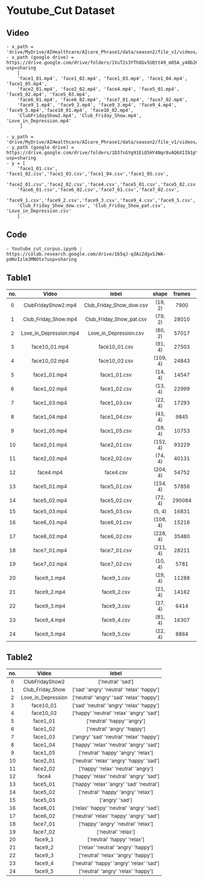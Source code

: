 # Youtube_Cut Dataset

## Video
```
- x_path = 'drive/MyDrive/AIHealthcare/AIcare_Phrase1/data/season2/file_v1/videos/' 
- x_path (google drive) = https://drive.google.com/drive/folders/1VuT2s3YTh8Gv5UQtt49_mO5A_y40b2G3?usp=sharing
	[
	'face1_01.mp4', 'face1_02.mp4', 'face1_03.mp4', 'face1_04.mp4', 'face1_05.mp4',
	'face2_01.mp4', 'face2_02.mp4', 'face4.mp4', 'face5_01.mp4', 'face5_02.mp4', 'face5_03.mp4',
	'face6_01.mp4', 'face6_02.mp4', 'face7_01.mp4', 'face7_02.mp4',
	'face9_1.mp4', 'face9_2.mp4', 'face9_3.mp4', 'face9_4.mp4', 'face9_5.mp4','face10_01.mp4', 'face10_02.mp4',
	'ClubFridayShow2.mp4', 'Club_Friday_Show.mp4', 'Love_in_Depression.mp4'
	 ]
```
```
- y_path = 'drive/MyDrive/AIHealthcare/AIcare_Phrase1/data/season2/file_v1/videos/'
- y_path (google drive) = https://drive.google.com/drive/folders/1D37sGYg91EiQ5HY4Nqr8vAQ6XIIb1pY9?usp=sharing		 	 
- y = [
	'face1_01.csv', 'face1_02.csv','face1_03.csv','face1_04.csv','face1_05.csv',
	'face2_01.csv','face2_02.csv','face4.csv','face5_01.csv','face5_02.csv','face5_03.csv',
	'face6_01.csv','face6_02.csv','face7_01.csv','face7_02.csv',
	'face9_1.csv','face9_2.csv','face9_3.csv','face9_4.csv','face9_5.csv','face10_01.csv','face10_02.csv',
	'Club_Friday_Show_dow.csv', 'Club_Friday_Show_pat.csv', 'Love_in_Depression.csv'
	]
```
				
## Code
	- Youtube_cut_corpus.ipynb : https://colab.research.google.com/drive/165qJ-q3Ai2dgxSJWA-pdHvIzlm3MNOtx?usp=sharing
	
<style scoped> table {font-size: 13px;} </style>

## Table1
| no.  | Video  | lebel | shape | frames | FPS | 
| :---:| :---: | :---: | :---: | :---: | :---: |
|  0  |  ClubFridayShow2.mp4  |  Club_Friday_Show_dow.csv  |  (19, 2)  |  7900  |  25  |
|  1  |  Club_Friday_Show.mp4  |  Club_Friday_Show_pat.csv  |  (79, 2)  |  28010  |  25  |
|  2  |  Love_in_Depression.mp4  |  Love_in_Depression.csv  |  (80, 2)  |  57017  |  25  |
|  3  |  face10_01.mp4  |  face10_01.csv  |  (91, 4)  |  27503  |  25  |
|  4  |  face10_02.mp4  |  face10_02.csv  |  (109, 4)  |  24843  |  29  |
|  5  |  face1_01.mp4  |  face1_01.csv  |  (14, 4)  |  14547  |  25  |
|  6  |  face1_02.mp4  |  face1_02.csv  |  (13, 4)  |  22999  |  50  |
|  7  |  face1_03.mp4  |  face1_03.csv  |  (22, 4)  |  17293  |  25  |
|  8  |  face1_04.mp4  |  face1_04.csv  |  (43, 4)  |  9845  |  25  |
|  9  |  face1_05.mp4  |  face1_05.csv  |  (59, 4)  |  10753  |  23  |
|  10  |  face2_01.mp4  |  face2_01.csv  |  (152, 4)  |  93229  |  59  |
|  11  |  face2_02.mp4  |  face2_02.csv  |  (74, 4)  |  40131  |  50  |
|  12  |  face4.mp4  |  face4.csv  |  (204, 4)  |  54752  |  25  |
|  13  |  face5_01.mp4  |  face5_01.csv  |  (154, 4)  |  57856  |  50  |
|  14  |  face5_02.mp4  |  face5_02.csv  |  (72, 4)  |  290084  |  60  |
|  15  |  face5_03.mp4  |  face5_03.csv  |  (5, 4)  |  16831  |  25  |
|  16  |  face6_01.mp4  |  face6_01.csv  |  (108, 4)  |  15216  |  25  |
|  17  |  face6_02.mp4  |  face6_02.csv  |  (228, 4)  |  35480  |  25  |
|  18  |  face7_01.mp4  |  face7_01.csv  |  (211, 4)  |  28211  |  25  |
|  19  |  face7_02.mp4  |  face7_02.csv  |  (10, 4)  |  5781  |  25  |
|  20  |  face9_1.mp4  |  face9_1.csv  |  (29, 4)  |  11288  |  29  |
|  21  |  face9_2.mp4  |  face9_2.csv  |  (21, 4)  |  14162  |  50  |
|  22  |  face9_3.mp4  |  face9_3.csv  |  (27, 4)  |  6414  |  25  |
|  23  |  face9_4.mp4  |  face9_4.csv  |  (81, 4)  |  16307  |  25  |
|  24  |  face9_5.mp4  |  face9_5.csv  |  (22, 4)  |  8864  |  25  |

## Table2
| no.  | Video  | lebel | 
| :---:| :---: | :---: | 
|  0  |  ClubFridayShow2  |  ['neutral' 'sad']  |
|  1  |  Club_Friday_Show  |  ['sad' 'angry' 'neutral' 'relax' 'happy']  |
|  2  |  Love_in_Depression  |  ['neutral' 'angry' 'sad' 'relax' 'happy']  |
|  3  |  face10_01  |  ['sad' 'neutral' 'angry' 'relax' 'happy']  |
|  4  |  face10_02  |  ['happy' 'neutral' 'relax' 'angry' 'sad']  |
|  5  |  face1_01  |  ['neutral' 'happy' 'angry']  |
|  6  |  face1_02  |  ['neutral' 'angry' 'happy']  |
|  7  |  face1_03  |  ['angry' 'sad' 'neutral' 'relax' 'happy']  |
|  8  |  face1_04  |  ['happy' 'relax' 'neutral' 'angry' 'sad']  |
|  9  |  face1_05  |  ['neutral' 'happy' 'angry' 'relax']  |
|  10  |  face2_01  |  ['neutral' 'relax' 'angry' 'happy' 'sad']  |
|  11  |  face2_02  |  ['happy' 'relax' 'neutral' 'angry']  |
|  12  |  face4  |  ['happy' 'relax' 'neutral' 'angry' 'sad']  |
|  13  |  face5_01  |  ['happy' 'relax' 'angry' 'sad' 'neutral']  |
|  14  |  face5_02  |  ['neutral' 'happy' 'angry' 'relax']  |
|  15  |  face5_03  |  ['angry' 'sad']  |
|  16  |  face6_01  |  ['relax' 'happy' 'neutral' 'angry' 'sad']  |
|  17  |  face6_02  |  ['neutral' 'relax' 'happy' 'angry' 'sad']  |
|  18  |  face7_01  |  ['happy' 'angry' 'neutral' 'relax']  |
|  19  |  face7_02  |  ['neutral' 'relax']  |
|  20  |  face9_1  |  ['neutral' 'happy' 'relax']  |
|  21  |  face9_2  |  ['relax' 'neutral' 'angry' 'happy']  |
|  22  |  face9_3  |  ['neutral' 'relax' 'angry' 'happy']  |
|  23  |  face9_4  |  ['neutral' 'happy' 'angry' 'relax' 'sad']  |
|  24  |  face9_5  |  ['neutral' 'angry' 'relax' 'happy']  |
